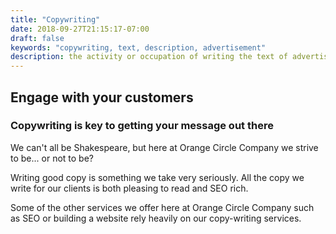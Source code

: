 ```yaml
---
title: "Copywriting"
date: 2018-09-27T21:15:17-07:00
draft: false
keywords: "copywriting, text, description, advertisement"
description: the activity or occupation of writing the text of advertisements or publicity material.
---
```


## Engage with your customers

### Copywriting is key to getting your message out there

<p>We can't all be Shakespeare, but here at Orange Circle Company we strive to be... or not to be?</p>
<p>Writing good copy is something we take very seriously. All the copy we write for our clients is both pleasing to read and SEO rich.</p>
<p>Some of the other services we offer here at Orange Circle Company such as <a routerLink="../seo">SEO</a> or building a <a routerLink="../websites">website</a> rely heavily on our copy-writing services.</p>
